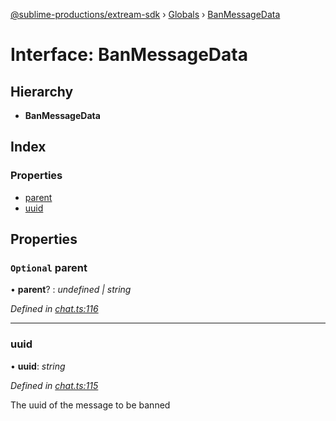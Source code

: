 [@sublime-productions/extream-sdk](../README.md) › [Globals](../globals.md) › [BanMessageData](banmessagedata.md)

# Interface: BanMessageData

## Hierarchy

* **BanMessageData**

## Index

### Properties

* [parent](banmessagedata.md#optional-parent)
* [uuid](banmessagedata.md#uuid)

## Properties

### `Optional` parent

• **parent**? : *undefined | string*

*Defined in [chat.ts:116](https://github.com/Extream-SaaS/ex-sdk/blob/489cbc8/src/chat.ts#L116)*

___

###  uuid

• **uuid**: *string*

*Defined in [chat.ts:115](https://github.com/Extream-SaaS/ex-sdk/blob/489cbc8/src/chat.ts#L115)*

The uuid of the message to be banned
